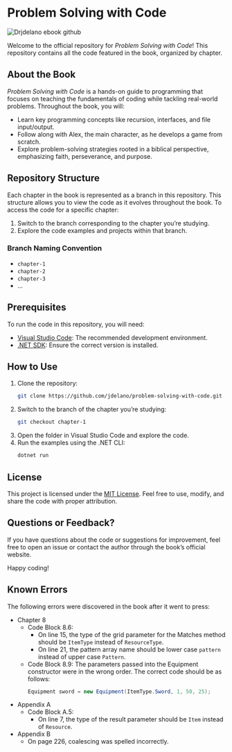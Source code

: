 # Problem Solving with Code

![Drjdelano ebook github](https://github.com/user-attachments/assets/a6f0c52d-2281-4cbd-ace6-08ef9d36108c)

Welcome to the official repository for *Problem Solving with Code*! This repository contains all the code featured in the book, organized by chapter.

## About the Book

*Problem Solving with Code* is a hands-on guide to programming that focuses on teaching the fundamentals of coding while tackling real-world problems. Throughout the book, you will:

- Learn key programming concepts like recursion, interfaces, and file input/output.
- Follow along with Alex, the main character, as he develops a game from scratch.
- Explore problem-solving strategies rooted in a biblical perspective, emphasizing faith, perseverance, and purpose.

## Repository Structure

Each chapter in the book is represented as a branch in this repository. This structure allows you to view the code as it evolves throughout the book. To access the code for a specific chapter:

1. Switch to the branch corresponding to the chapter you’re studying.
2. Explore the code examples and projects within that branch.

### Branch Naming Convention
- `chapter-1`
- `chapter-2`
- `chapter-3`
- ...

## Prerequisites

To run the code in this repository, you will need:

- [Visual Studio Code](https://code.visualstudio.com/): The recommended development environment.
- [.NET SDK](https://dotnet.microsoft.com/download): Ensure the correct version is installed.

## How to Use

1. Clone the repository:
   ```bash
   git clone https://github.com/jdelano/problem-solving-with-code.git
   ```
2. Switch to the branch of the chapter you’re studying:
   ```bash
   git checkout chapter-1
   ```
3. Open the folder in Visual Studio Code and explore the code.
4. Run the examples using the .NET CLI:
   ```bash
   dotnet run
   ```

## License

This project is licensed under the [MIT License](LICENSE). Feel free to use, modify, and share the code with proper attribution.

## Questions or Feedback?

If you have questions about the code or suggestions for improvement, feel free to open an issue or contact the author through the book’s official website.

Happy coding!

## Known Errors

The following errors were discovered in the book after it went to press:

- Chapter 8
   - Code Block 8.6: 
      - On line 15, the type of the grid parameter for the Matches method should be `ItemType` instead of `ResourceType`.
      - On line 21, the pattern array name should be lower case `pattern` instead of upper case `Pattern`.
   - Code Block 8.9: The parameters passed into the Equipment constructor were in the wrong order. The correct code should be as follows:
      ```csharp
      Equipment sword = new Equipment(ItemType.Sword, 1, 50, 25);
      ```
- Appendix A
   - Code Block A.5:
      - On line 7, the type of the result parameter should be `Item` instead of `Resource`.
- Appendix B
   - On page 226, coalescing was spelled incorrectly.
   
